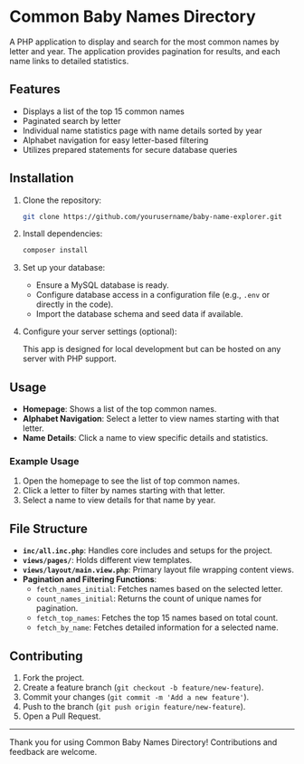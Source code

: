 # Common Baby Names Directory

A PHP application to display and search for the most common names by letter and year. The application provides pagination for results, and each name links to detailed statistics.

## Features

- Displays a list of the top 15 common names
- Paginated search by letter
- Individual name statistics page with name details sorted by year
- Alphabet navigation for easy letter-based filtering
- Utilizes prepared statements for secure database queries

## Installation

1. Clone the repository:

    ```bash
    git clone https://github.com/yourusername/baby-name-explorer.git
    ```

2. Install dependencies:

    ```bash
    composer install
    ```

3. Set up your database:

    - Ensure a MySQL database is ready.
    - Configure database access in a configuration file (e.g., `.env` or directly in the code).
    - Import the database schema and seed data if available.

4. Configure your server settings (optional):

    This app is designed for local development but can be hosted on any server with PHP support.

## Usage

- **Homepage**: Shows a list of the top common names.
- **Alphabet Navigation**: Select a letter to view names starting with that letter.
- **Name Details**: Click a name to view specific details and statistics.

### Example Usage

1. Open the homepage to see the list of top common names.
2. Click a letter to filter by names starting with that letter.
3. Select a name to view details for that name by year.

## File Structure

- **`inc/all.inc.php`**: Handles core includes and setups for the project.
- **`views/pages/`**: Holds different view templates.
- **`views/layout/main.view.php`**: Primary layout file wrapping content views.
- **Pagination and Filtering Functions**:
  - `fetch_names_initial`: Fetches names based on the selected letter.
  - `count_names_initial`: Returns the count of unique names for pagination.
  - `fetch_top_names`: Fetches the top 15 names based on total count.
  - `fetch_by_name`: Fetches detailed information for a selected name.

## Contributing

1. Fork the project.
2. Create a feature branch (`git checkout -b feature/new-feature`).
3. Commit your changes (`git commit -m 'Add a new feature'`).
4. Push to the branch (`git push origin feature/new-feature`).
5. Open a Pull Request.

---

Thank you for using Common Baby Names Directory! Contributions and feedback are welcome.
